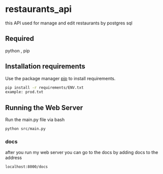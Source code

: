 # restaurants_api
this API used for manage and edit restaurants by postgres sql
## Required
python , pip

## Installation requirements
Use the package manager [pip](https://pip.pypa.io/en/stable/) to install requirements.

```bash
pip install -r requirements/ENV.txt 
example: prod.txt
```
## Running the Web Server
 Run the main.py file via bash
```bash
python src/main.py
```
### docs
after you run my web server you can go to the docs by adding docs to the address
```bash
localhost:8000/docs
```
